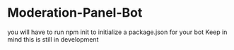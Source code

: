 # Moderation-Panel-Bot
you will have to run npm init to initialize a package.json for your bot
Keep in mind this is still in development
